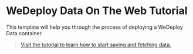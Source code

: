 # WeDeploy Data On The Web Tutorial

This template will help you through the process of deploying a WeDeploy Data container.

> [Visit the tutorial to learn how to start saving and fetching data.](https://wedeploy.com/tutorials/data-web/)
